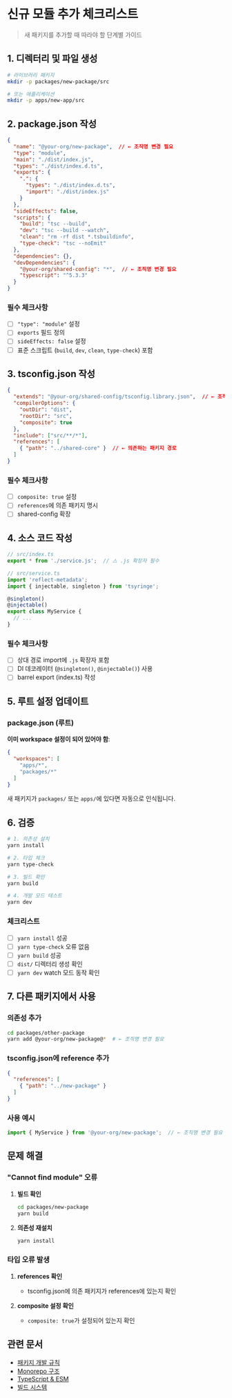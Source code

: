# 신규 모듈 추가 체크리스트

> 새 패키지를 추가할 때 따라야 할 단계별 가이드

## 1. 디렉터리 및 파일 생성

```bash
# 라이브러리 패키지
mkdir -p packages/new-package/src

# 또는 애플리케이션
mkdir -p apps/new-app/src
```

## 2. package.json 작성

```json
{
  "name": "@your-org/new-package",  // ← 조직명 변경 필요
  "type": "module",
  "main": "./dist/index.js",
  "types": "./dist/index.d.ts",
  "exports": {
    ".": {
      "types": "./dist/index.d.ts",
      "import": "./dist/index.js"
    }
  },
  "sideEffects": false,
  "scripts": {
    "build": "tsc --build",
    "dev": "tsc --build --watch",
    "clean": "rm -rf dist *.tsbuildinfo",
    "type-check": "tsc --noEmit"
  },
  "dependencies": {},
  "devDependencies": {
    "@your-org/shared-config": "*",  // ← 조직명 변경 필요
    "typescript": "^5.3.3"
  }
}
```

### 필수 체크사항

- [ ] `"type": "module"` 설정
- [ ] `exports` 필드 정의
- [ ] `sideEffects: false` 설정
- [ ] 표준 스크립트 (`build`, `dev`, `clean`, `type-check`) 포함

## 3. tsconfig.json 작성

```json
{
  "extends": "@your-org/shared-config/tsconfig.library.json",  // ← 조직명 변경 필요
  "compilerOptions": {
    "outDir": "dist",
    "rootDir": "src",
    "composite": true
  },
  "include": ["src/**/*"],
  "references": [
    { "path": "../shared-core" }  // ← 의존하는 패키지 경로
  ]
}
```

### 필수 체크사항

- [ ] `composite: true` 설정
- [ ] `references`에 의존 패키지 명시
- [ ] shared-config 확장

## 4. 소스 코드 작성

```typescript
// src/index.ts
export * from './service.js';  // ⚠️ .js 확장자 필수

// src/service.ts
import 'reflect-metadata';
import { injectable, singleton } from 'tsyringe';

@singleton()
@injectable()
export class MyService {
  // ...
}
```

### 필수 체크사항

- [ ] 상대 경로 import에 `.js` 확장자 포함
- [ ] DI 데코레이터 (`@singleton()`, `@injectable()`) 사용
- [ ] barrel export (index.ts) 작성

## 5. 루트 설정 업데이트

### package.json (루트)

**이미 workspace 설정이 되어 있어야 함**:

```json
{
  "workspaces": [
    "apps/*",
    "packages/*"
  ]
}
```

새 패키지가 `packages/` 또는 `apps/`에 있다면 자동으로 인식됩니다.

## 6. 검증

```bash
# 1. 의존성 설치
yarn install

# 2. 타입 체크
yarn type-check

# 3. 빌드 확인
yarn build

# 4. 개발 모드 테스트
yarn dev
```

### 체크리스트

- [ ] `yarn install` 성공
- [ ] `yarn type-check` 오류 없음
- [ ] `yarn build` 성공
- [ ] `dist/` 디렉터리 생성 확인
- [ ] `yarn dev` watch 모드 동작 확인

## 7. 다른 패키지에서 사용

### 의존성 추가

```bash
cd packages/other-package
yarn add @your-org/new-package@*  # ← 조직명 변경 필요
```

### tsconfig.json에 reference 추가

```json
{
  "references": [
    { "path": "../new-package" }
  ]
}
```

### 사용 예시

```typescript
import { MyService } from '@your-org/new-package';  // ← 조직명 변경 필요
```

## 문제 해결

### "Cannot find module" 오류

1. **빌드 확인**
   ```bash
   cd packages/new-package
   yarn build
   ```

2. **의존성 재설치**
   ```bash
   yarn install
   ```

### 타입 오류 발생

1. **references 확인**
   - tsconfig.json에 의존 패키지가 references에 있는지 확인

2. **composite 설정 확인**
   - `composite: true`가 설정되어 있는지 확인

## 관련 문서

- [패키지 개발 규칙](../architecture/package-guidelines.md)
- [Monorepo 구조](../architecture/monorepo-structure.md)
- [TypeScript & ESM](../tech-stack/typescript-esm.md)
- [빌드 시스템](../tech-stack/build-system.md)
